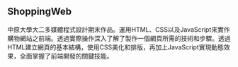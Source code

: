 ## ShoppingWeb
 
中原大學大二多媒體程式設計期末作品。運用HTML、CSS以及JavaScript來實作購物網站之前端。透過實際操作深入了解了製作一個網頁所需的技術和步驟。透過HTML建立網頁的基本結構，使用CSS美化和排版，再加上JavaScript實現動態效果，全面掌握了前端開發的關鍵技能。
